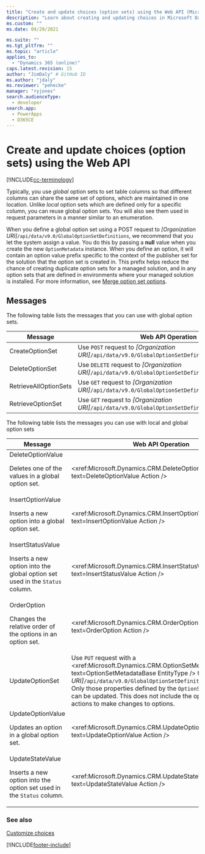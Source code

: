 ```yaml
---
title: "Create and update choices (option sets) using the Web API (Microsoft Dataverse) | Microsoft Docs"
description: "Learn about creating and updating choices in Microsoft Dataverse."
ms.custom: ""
ms.date: 04/29/2021

ms.suite: ""
ms.tgt_pltfrm: ""
ms.topic: "article"
applies_to: 
  - "Dynamics 365 (online)"
caps.latest.revision: 15
author: "JimDaly" # GitHub ID
ms.author: "jdaly"
ms.reviewer: "pehecke"
manager: "ryjones"
search.audienceType: 
  - developer
search.app: 
  - PowerApps
  - D365CE
---
```


# Create and update choices (option sets) using the Web API

[!INCLUDE[cc-terminology](../includes/cc-terminology.md)]

Typically, you use *global* option sets to set table columns so that different columns can share the same set of options, which are maintained in one location. Unlike *local* option sets which are defined only for a specific column, you can reuse global option sets. You will also see them used in request parameters in a manner similar to an enumeration.  
  
When you define a global option set using a POST request to *[Organization URI]*`/api/data/v9.0/GlobalOptionSetDefinitions`, 
we recommend that you let the system assign a value. You do this by passing a **null** value when you create the 
new `OptionMetadata` instance. When you define an option, it will contain an option value prefix specific to the 
context of the publisher set for the solution that the option set is created in. 
This prefix helps reduce the chance of creating duplicate option sets for a managed solution, 
and in any option sets that are defined in environments where your managed solution is installed. For more information, see [Merge option set options](/power-platform/alm/how-managed-solutions-merged#merge-option-set-options).

## Messages

 The following table lists the messages that you can use with global option sets.  
  
|Message|Web API Operation|  
|--|--|
|CreateOptionSet|Use `POST` request to *[Organization URI]*`/api/data/v9.0/GlobalOptionSetDefinitions`.|
|DeleteOptionSet|Use `DELETE` request to *[Organization URI]*`/api/data/v9.0/GlobalOptionSetDefinitions(`*metadataid*`)`.|
|RetrieveAllOptionSets|Use `GET` request to *[Organization URI]*`/api/data/v9.0/GlobalOptionSetDefinitions`.| 
|RetrieveOptionSet|Use `GET` request to *[Organization URI]*`/api/data/v9.0/GlobalOptionSetDefinitions(`*metadataid*`)`.|   

The following table lists the messages you can use with local and global option sets

|Message|Web API Operation|  
|--|--|
|DeleteOptionValue<p/>Deletes one of the values in a global option set.|<xref:Microsoft.Dynamics.CRM.DeleteOptionValue?text=DeleteOptionValue Action />  
|InsertOptionValue<p/>Inserts a new option into a global option set.|<xref:Microsoft.Dynamics.CRM.InsertOptionValue?text=InsertOptionValue Action />| 
|InsertStatusValue<p/>Inserts a new option into the global option set used in the `Status` column.|<xref:Microsoft.Dynamics.CRM.InsertStatusValue?text=InsertStatusValue Action />|
|OrderOption<p/>Changes the relative order of the options in an option set.|<xref:Microsoft.Dynamics.CRM.OrderOption?text=OrderOption Action />|
|UpdateOptionSet|Use `PUT` request with a <xref:Microsoft.Dynamics.CRM.OptionSetMetadataBase?text=OptionSetMetadataBase EntityType /> to *[Organization URI]*`/api/data/v9.0/GlobalOptionSetDefinitions(`*metadataid*`)`<br />Only those properties defined by the `OptionSetMetadataBase` can be updated. This does not include the options. Use other actions to make changes to options.|
|UpdateOptionValue<p/>Updates an option in a global option set.|<xref:Microsoft.Dynamics.CRM.UpdateOptionValue?text=UpdateOptionValue Action />|
|UpdateStateValue<p/>Inserts a new option into the option set used in the `Status` column.|<xref:Microsoft.Dynamics.CRM.UpdateStateValue?text=UpdateStateValue Action />|

### See also

[Customize choices](../org-service/metadata-option-sets.md)

[!INCLUDE[footer-include](../../../includes/footer-banner.md)]